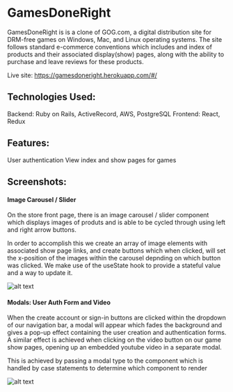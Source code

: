 # GamesDoneRight

GamesDoneRight is is a clone of GOG.com, a digital distribution site for DRM-free games on Windows, Mac, and Linux operating systems.  The site follows standard e-commerce conventions which includes and index of products and their associated display(show) pages, along with the ability to purchase and leave reviews for these products.

Live site:  https://gamesdoneright.herokuapp.com/#/

## Technologies Used:
Backend: Ruby on Rails, ActiveRecord, AWS, PostgreSQL
Frontend: React, Redux

## Features:
User authentication
View index and show pages for games

## Screenshots:

#### Image Carousel / Slider

On the store front page, there is an image carousel / slider component which displays images of produts and is able to be cycled through using left and right arrow buttons.

In order to accomplish this we create an array of image elements with associated show page links, and create buttons which when clicked, will set the x-position of the images within the carousel depnding on which button was clicked. We make use of the useState hook to provide a stateful value and a way to update it.

![alt text](https://active-storage-gdr-seed.s3-us-west-1.amazonaws.com/git/carousel-code.png)

#### Modals: User Auth Form and Video

When the create account or sign-in buttons are clicked within the dropdown of our navigation bar, a modal will appear which fades the background and gives a pop-up effect containing the user creation and authentication forms.  A similar effect is achieved when clicking on the video button on our game show pages, opening up an embedded youtube video in a separate modal.

This is achieved by passing a modal type to the component which is handled by case statements to determine which component to render

![alt text](https://active-storage-gdr-seed.s3-us-west-1.amazonaws.com/git/modal.png)
